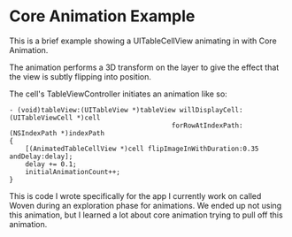 Core Animation Example
============

This is a brief example showing a UITableCellView animating in with Core Animation. 

The animation performs a 3D transform on the layer to give the effect that the
view is subtly flipping into position.

The cell's TableViewController initiates an animation like so: 

```
- (void)tableView:(UITableView *)tableView willDisplayCell:(UITableViewCell *)cell
                                         forRowAtIndexPath:(NSIndexPath *)indexPath
{
    [(AnimatedTableCellView *)cell flipImageInWithDuration:0.35 andDelay:delay];
    delay += 0.1;
    initialAnimationCount++;
}
```

This is code I wrote specifically for the app I currently work on called Woven during
an exploration phase for animations. We ended up not using this animation, but I learned
a lot about core animation trying to pull off this animation.